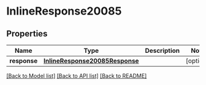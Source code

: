 # InlineResponse20085

## Properties
Name | Type | Description | Notes
------------ | ------------- | ------------- | -------------
**response** | [**InlineResponse20085Response**](InlineResponse20085Response.md) |  | [optional] 

[[Back to Model list]](../README.md#documentation-for-models) [[Back to API list]](../README.md#documentation-for-api-endpoints) [[Back to README]](../README.md)


